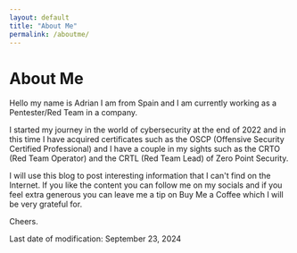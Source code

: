 ```yaml
---
layout: default
title: "About Me"
permalink: /aboutme/
---
```


# About Me
Hello my name is Adrian I am from Spain and I am currently working as a Pentester/Red Team in a company.

I started my journey in the world of cybersecurity at the end of 2022 and in this time I have acquired certificates such as the OSCP (Offensive Security Certified Professional) and I have a couple in my sights such as the CRTO (Red Team Operator) and the CRTL (Red Team Lead) of Zero Point Security.

I will use this blog to post interesting information that I can't find on the Internet. If you like the content you can follow me on my socials and if you feel extra generous you can leave me a tip on Buy Me a Coffee which I will be very grateful for.

Cheers.

Last date of modification: September 23, 2024

